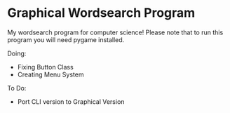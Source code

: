 # Graphical Wordsearch Program

 My wordsearch program for computer science!
 Please note that to run this program you will need pygame installed.
 
 Doing:
 - Fixing Button Class
 - Creating Menu System

 To Do:
 - Port CLI version to Graphical Version
